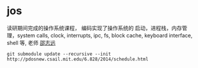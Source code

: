 # jos

读研期间完成的操作系统课程， 编码实现了操作系统的 启动，进程栈，内存管理，system calls, clock, interrupts, ipc, fs, block cache, keyboard interface, shell 等, 老师 [邵志远](http://grid.hust.edu.cn/zyshao/)

```
git submodule update --recursive --init
http://pdosnew.csail.mit.edu/6.828/2014/schedule.html
```
